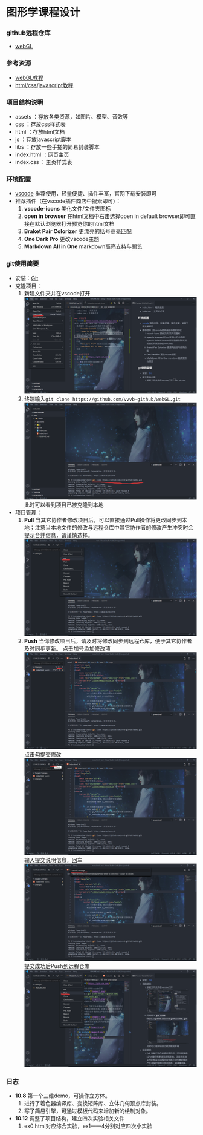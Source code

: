 # 图形学课程设计

### github远程仓库
- [webGL](https://github.com/vvvb-github/webGL)

### 参考资源
- [webGL教程](https://webglfundamentals.org/)
- [html/css/javascript教程](https://www.runoob.com/)

### 项目结构说明
- assets ：存放各类资源，如图片、模型、音效等
- css ：存放css样式表
- html ：存放html文档
- js ：存放javascript脚本
- libs ：存放一些手搓的简易封装脚本
- index.html ：网页主页
- index.css ：主页样式表

### 环境配置
- [vscode](https://code.visualstudio.com/) 推荐使用，轻量便捷、插件丰富，官网下载安装即可
- 推荐插件（在vscode插件商店中搜索即可）：
  1. **vscode-icons** 美化文件/文件夹图标
  2. **open in browser** 在html文档中右击选择open in default browser即可直接在默认浏览器打开预览你的html文档
  3. **Braket Pair Colorizer** 更漂亮的括号高亮匹配
  4. **One Dark Pro** 更改vscode主题
  5. **Markdown All in One** markdown高亮支持与预览

### git使用简要
- 安装：[Git](https://git-scm.com/)
- 克隆项目：
  1. 新建文件夹并在vscode打开
   ![No picture](./assets/images/1.png)
  2. 终端输入`git clone https://github.com/vvvb-github/webGL.git`
   ![No pictrue](./assets/images/2.png)
  此时可以看到项目已被克隆到本地
- 项目管理：
  1. **Pull** 当其它协作者修改项目后，可以直接通过Pull操作将更改同步到本地；注意当本地文件的修改与远程仓库中其它协作者的修改产生冲突时会提示合并信息，请谨慎选择。
   ![No pictrue](./assets/images/3.png)
  2. **Push** 当你修改项目后，请及时将修改同步到远程仓库，便于其它协作者及时同步更新。
  点击加号添加修改项
  ![No pictrue](./assets/images/4.png)
  点击勾提交修改
  ![No picture](./assets/images/5.png)
  输入提交说明信息，回车
  ![No picture](./assets/images/6.png)
  提交成功后Push到远程仓库
  ![No picture](./assets/images/7.png)

### 日志
- **10.8** 第一个三维demo，可操作立方体。
  1. 进行了着色器编译库、变换矩阵库、立体几何顶点库封装。
  2. 写了简易引擎，可通过模板代码来增加新的绘制对象。
- **10.12** 调整了项目结构，建立四次实验相关文件
  1. ex0.html对应综合实验，ex1——4分别对应四次小实验
